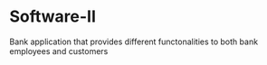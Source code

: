 # Software-II
Bank application that provides different functonalities to both bank employees and customers

